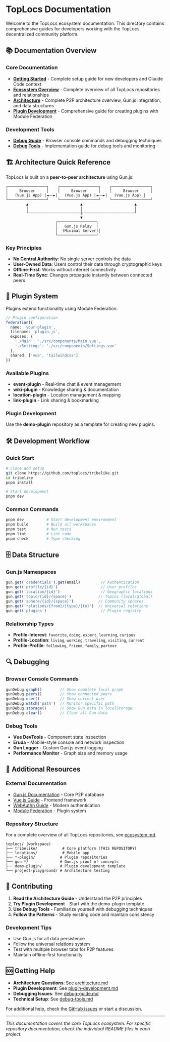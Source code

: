 # TopLocs Documentation

Welcome to the TopLocs ecosystem documentation. This directory contains comprehensive guides for developers working with the TopLocs decentralized community platform.

## 📚 Documentation Overview

### Core Documentation
- **[Getting Started](./getting-started.md)** - Complete setup guide for new developers and Claude Code context
- **[Ecosystem Overview](./ecosystem.md)** - Complete overview of all TopLocs repositories and relationships
- **[Architecture](./architecture.md)** - Complete P2P architecture overview, Gun.js integration, and data structures
- **[Plugin Development](./plugin-development.md)** - Comprehensive guide for creating plugins with Module Federation

### Development Tools
- **[Debug Guide](./debug-guide.md)** - Browser console commands and debugging techniques
- **[Debug Tools](./debug-tools.md)** - Implementation guide for debug tools and monitoring

## 🏗️ Architecture Quick Reference

TopLocs is built on a **peer-to-peer architecture** using Gun.js:

```
┌─────────────────┐    ┌─────────────────┐    ┌─────────────────┐
│     Browser     │    │     Browser     │    │     Browser     │
│   (Vue.js App) │◄──►│   (Vue.js App) │◄──►│   (Vue.js App) │
└─────────────────┘    └─────────────────┘    └─────────────────┘
         ▲                       ▲                       ▲
         │                       │                       │
         └───────────────────────┼───────────────────────┘
                                 ▼
                      ┌─────────────────┐
                      │   Gun.js Relay  │
                      │  (Minimal Server)│
                      └─────────────────┘
```

### Key Principles
- **No Central Authority**: No single server controls the data
- **User-Owned Data**: Users control their data through cryptographic keys
- **Offline-First**: Works without internet connectivity
- **Real-Time Sync**: Changes propagate instantly between connected peers

## 🔌 Plugin System

Plugins extend functionality using Module Federation:

```typescript
// Plugin configuration
federation({
  name: 'your-plugin',
  filename: 'plugin.js',
  exposes: {
    './Main': './src/components/Main.vue',
    './Settings': './src/components/Settings.vue'
  },
  shared: ['vue', 'tailwindcss']
})
```

### Available Plugins
- **event-plugin** - Real-time chat & event management
- **wiki-plugin** - Knowledge sharing & documentation
- **location-plugin** - Location management & mapping
- **link-plugin** - Link sharing & bookmarking

### Plugin Development
Use the **demo-plugin** repository as a template for creating new plugins.

## 🛠️ Development Workflow

### Quick Start
```bash
# Clone and setup
git clone https://github.com/toplocs/tribelike.git
cd tribelike
pnpm install

# Start development
pnpm dev
```

### Common Commands
```bash
pnpm dev          # Start development environment
pnpm build        # Build all workspaces
pnpm test         # Run tests
pnpm lint         # Lint code
pnpm check        # Type checking
```

## 🗄️ Data Structure

### Gun.js Namespaces
```javascript
gun.get('credentials').get(email)         // Authentication
gun.get('profile/{id}')                   // User profiles
gun.get('location/{id}')                  // Geographic locations
gun.get('topic/{id}/{space}')            // Topics (local/global)
gun.get('sphere/{id}/{space}')           // Community spheres
gun.get('relations/{from}/{type}/{to}')  // Universal relations
gun.get('plugins')                        // Plugin registry
```

### Relationship Types
- **Profile-Interest**: `favorite`, `doing`, `expert`, `learning`, `curious`
- **Profile-Location**: `living`, `working`, `traveling`, `visiting`, `current`
- **Profile-Profile**: `following`, `friend`, `family`, `partner`

## 🔍 Debugging

### Browser Console Commands
```javascript
gunDebug.graph()        // Show complete local graph
gunDebug.peers()        // Show connected peers
gunDebug.user()         // Show current user
gunDebug.watch('path')  // Monitor specific path
gunDebug.storage()      // Show Gun data in localStorage
gunDebug.clear()        // Clear all Gun data
```

### Debug Tools
- **Vue DevTools** - Component state inspection
- **Eruda** - Mobile-style console and network inspection
- **Gun Logger** - Custom Gun.js event logging
- **Performance Monitor** - Graph size and memory usage

## 📖 Additional Resources

### External Documentation
- [Gun.js Documentation](https://gun.eco/docs/) - Core P2P database
- [Vue.js Guide](https://vuejs.org/guide/) - Frontend framework
- [WebAuthn Guide](https://webauthn.guide/) - Modern authentication
- [Module Federation](https://module-federation.github.io/) - Plugin system

### Repository Structure
For a complete overview of all TopLocs repositories, see [ecosystem.md](./ecosystem.md).

```
toplocs/ (workspace)
├── tribelike/           # Core platform (THIS REPOSITORY)
├── locations/           # Mobile app
├── *-plugin/           # Plugin repositories
├── gun-*/              # Gun.js proof of concepts
├── demo-plugin/        # Plugin development template
└── project-playground/ # Architecture testing
```

## 🤝 Contributing

1. **Read the Architecture Guide** - Understand the P2P principles
2. **Try Plugin Development** - Start with the demo-plugin template
3. **Use Debug Tools** - Familiarize yourself with debugging techniques
4. **Follow the Patterns** - Study existing code and maintain consistency

### Development Tips
- Use Gun.js for all data persistence
- Follow the universal relations system
- Test with multiple browser tabs for P2P features
- Maintain offline-first functionality

## 🆘 Getting Help

- **Architecture Questions**: See [architecture.md](./architecture.md)
- **Plugin Development**: See [plugin-development.md](./plugin-development.md)
- **Debugging Issues**: See [debug-guide.md](./debug-guide.md)
- **Technical Setup**: See [debug-tools.md](./debug-tools.md)

For additional help, check the [GitHub issues](https://github.com/toplocs/tribelike/issues) or start a discussion.

---

*This documentation covers the core TopLocs ecosystem. For specific repository documentation, check the individual README files in each project.*